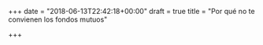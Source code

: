 +++
date = "2018-06-13T22:42:18+00:00"
draft = true
title = "Por qué no te convienen los fondos mutuos"

+++

